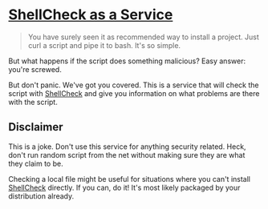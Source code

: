 # [ShellCheck as a Service](http://saas-lsedlar.rhcloud.com/)

> You have surely seen it as recommended way to install a project. Just curl a
> script and pipe it to bash. It's so simple.

But what happens if the script does something malicious? Easy answer: you're
screwed.

But don't panic. We've got you covered. This is a service that will check the
script with [ShellCheck] and give you information on what problems are there
with the script.


## Disclaimer

This is a joke. Don't use this service for anything security related. Heck,
don't run random script from the net without making sure they are what they
claim to be.

Checking a local file might be useful for situations where you can't install
[ShellCheck] directly. If you can, do it! It's most likely packaged by your
distribution already.

[shellcheck]: http://www.shellcheck.net/
